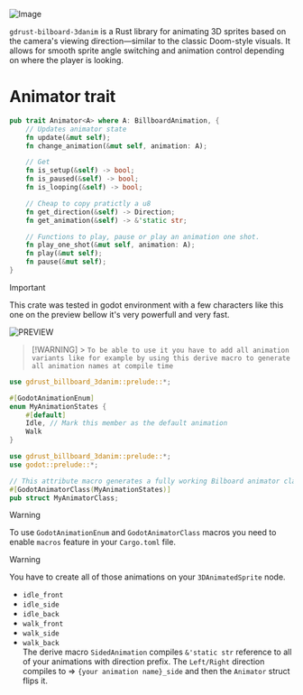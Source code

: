 ![Image](https://github.com/Just-a-Jason/gdrust-bilboard-3danim/blob/main/preview.gif)

`gdrust-bilboard-3danim` is a Rust library for animating 3D sprites based on the camera's viewing direction—similar to the classic Doom-style visuals. It allows for smooth sprite angle switching and animation control depending on where the player is looking.

# Animator trait

```rs
pub trait Animator<A> where A: BillboardAnimation, {
    // Updates animator state
    fn update(&mut self);
    fn change_animation(&mut self, animation: A);

    // Get
    fn is_setup(&self) -> bool;
    fn is_paused(&self) -> bool;
    fn is_looping(&self) -> bool;

    // Cheap to copy pratictly a u8
    fn get_direction(&self) -> Direction;
    fn get_animation(&self) -> &'static str;

    // Functions to play, pause or play an animation one shot.
    fn play_one_shot(&mut self, animation: A);
    fn play(&mut self);
    fn pause(&mut self);
}

```

> [!IMPORTANT]
> This crate was tested in godot environment with a few characters like this one on the preview bellow it's very powerfull and very fast.

![PREVIEW](https://github.com/Just-a-Jason/gdrust-sprite3d-angle-animator/blob/main/preview.gif)

> [!WARNING] > `To be able to use it you have to add all animation variants like for example by using this derive macro to generate all animation names at compile time`

```rs
use gdrust_billboard_3danim::prelude::*;

#[GodotAnimationEnum]
enum MyAnimationStates {
    #[default]
    Idle, // Mark this member as the default animation
    Walk
}
```

```rs
use gdrust_billboard_3danim::prelude::*;
use godot::prelude::*;

// This attribute macro generates a fully working Bilboard animator class for you.
#[GodotAnimatorClass(MyAnimationStates)]
pub struct MyAnimatorClass;
```

> [!WARNING]
> To use `GodotAnimationEnum` and `GodotAnimatorClass` macros you need to enable `macros` feature in your `Cargo.toml` file.

> [!WARNING]
> You have to create all of those animations on your `3DAnimatedSprite` node.
>
> - `idle_front`
> - `idle_side`
> - `idle_back`
> - `walk_front`
> - `walk_side`
> - `walk_back` \
>   The derive macro `SidedAnimation` compiles `&'static str` reference to all of your animations with direction prefix.
>   The `Left/Right` direction compiles to => `{your animation name}_side` and then the `Animator` struct flips it.
